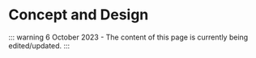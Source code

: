 # Concept and Design

::: warning
6 October 2023 - The content of this page is currently being edited/updated.
:::

